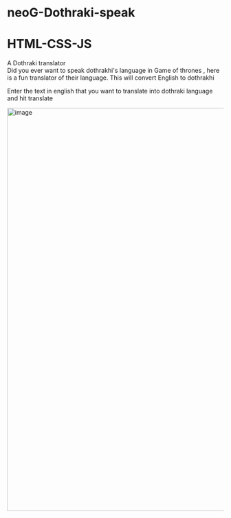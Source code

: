 # neoG-Dothraki-speak

# HTML-CSS-JS


A Dothraki translator <br/>
Did you ever want to speak dothrakhi's language in Game of thrones , here is a fun translator of their language. This will convert English to dothrakhi

Enter the text in english that you want to translate into dothraki language and hit translate


<img width="939" alt="image" src="https://user-images.githubusercontent.com/67045730/190436823-5820c645-ad74-4c32-be78-7f5d9b347fee.png">


